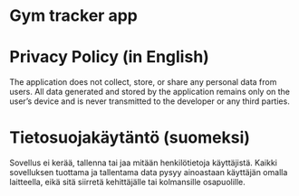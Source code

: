 # Gym tracker app

# Privacy Policy (in English)

The application does not collect, store, or share any personal data from users.
All data generated and stored by the application remains only on the user’s device and is never transmitted to the developer or any third parties.

# Tietosuojakäytäntö (suomeksi)

Sovellus ei kerää, tallenna tai jaa mitään henkilötietoja käyttäjistä.
Kaikki sovelluksen tuottama ja tallentama data pysyy ainoastaan käyttäjän omalla laitteella, eikä sitä siirretä kehittäjälle tai kolmansille osapuolille.
